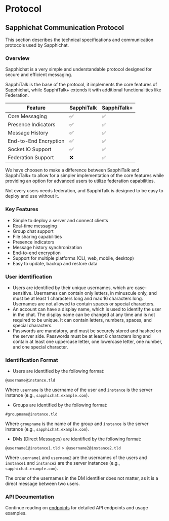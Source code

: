 # Protocol

## Sapphichat Communication Protocol

This section describes the technical specifications and communication protocols used by Sapphichat.

### Overview
Sapphichat is a very simple and understandable protocol designed for secure and efficient messaging.

SapphiTalk is the base of the protocol, it implements the core features of Sapphichat, while SapphiTalk+ extends it with additional functionalities like Federation.

| Feature                | SapphiTalk | SapphiTalk+ |
|------------------------|------------|-------------|
| Core Messaging         | ✅         | ✅          |
| Presence Indicators    | ✅         | ✅          |
| Message History        | ✅         | ✅          |
| End-to-End Encryption  | ✅         | ✅          |
| Socket.IO Support      | ✅         | ✅          |
| Federation Support     | ❌         | ✅          |

We have choosen to make a difference between SapphiTalk and SapphiTalk+ to allow for a simpler implementation of the core features while providing an option for advanced users to utilize federation capabilities.

Not every users needs federation, and SapphiTalk is designed to be easy to deploy and use without it.

### Key Features

- Simple to deploy a server and connect clients 
- Real-time messaging
- Group chat support
- File sharing capabilities
- Presence indicators
- Message history synchronization
- End-to-end encryption
- Support for multiple platforms (CLI, web, mobile, desktop)
- Easy to update, backup and restore data

### User identification

- Users are identified by their unique usernames, which are case-sensitive. Usernames can contain only letters, in minuscule only, and must be at least 1 characters long and max 16 characters long. Usernames are not allowed to contain spaces or special characters.
- An account can have a display name, which is used to identify the user in the chat. The display name can be changed at any time and is not required to be unique. It can contain letters, numbers, spaces, and special characters.
- Passwords are mandatory, and must be securely stored and hashed on the server side. Passwords must be at least 8 characters long and contain at least one uppercase letter, one lowercase letter, one number, and one special character.

### Identification Format

- Users are identified by the following format:
```
@username@instance.tld
```
Where `username` is the username of the user and `instance` is the server instance (e.g., `sapphichat.example.com`).

- Groups are identified by the following format:
```
#groupname@instance.tld
```
Where `groupname` is the name of the group and `instance` is the server instance (e.g., `sapphichat.example.com`).

- DMs (Direct Messages) are identified by the following format:
```
@username1@instance1.tld > @username2@instance2.tld
```
Where `username1` and `username2` are the usernames of the users and `instance1` and `instance2` are the server instances (e.g., `sapphichat.example.com`).

The order of the usernames in the DM identifier does not matter, as it is a direct message between two users.

### API Documentation

Continue reading on [endpoints](endpoints.md) for detailed API endpoints and usage examples.